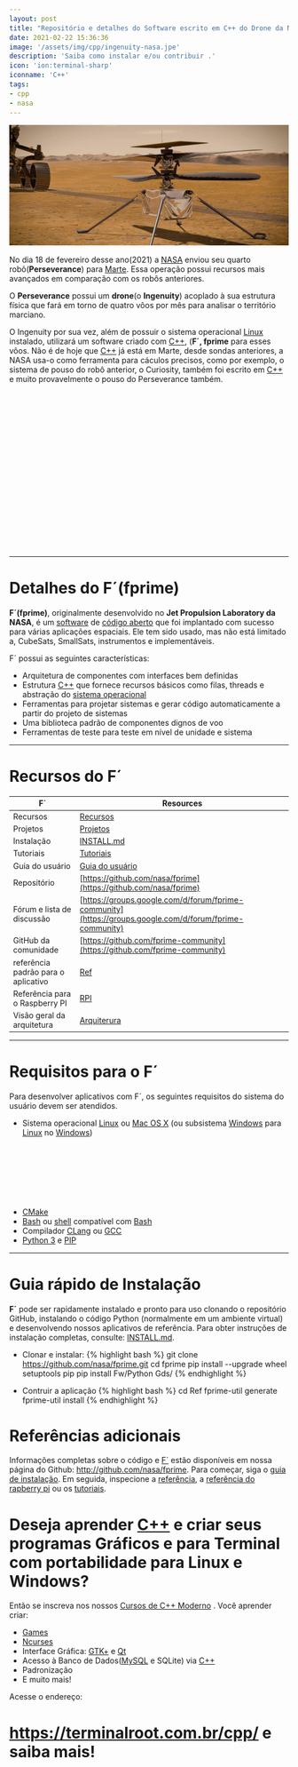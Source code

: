```yaml
---
layout: post
title: "Repositório e detalhes do Software escrito em C++ do Drone da NASA em Marte"
date: 2021-02-22 15:36:36
image: '/assets/img/cpp/ingenuity-nasa.jpe'
description: 'Saiba como instalar e/ou contribuir .'
icon: 'ion:terminal-sharp'
iconname: 'C++'
tags:
- cpp
- nasa
---
```


![Repositório e detalhes do Software escrito em C++ do Drone da NASA em marte](/assets/img/cpp/ingenuity-nasa.jpe)

No dia 18 de fevereiro desse ano(2021) a [NASA](https://www.nasa.gov/) enviou seu quarto robô(**Perseverance**) para [Marte](https://www.nasa.gov/). Essa operação possui recursos mais avançados em comparação com os robôs anteriores.

O **Perseverance** possui um **drone**(o **Ingenuity**) acoplado à sua estrutura física que fará em torno de quatro vôos por mês para analisar o território marciano.

O Ingenuity por sua vez, além de possuir o sistema operacional [Linux](https://terminalroot.com.br/tags#linux) instalado, utilizará um software criado com [C++](https://terminalroot.com.br/cpp), (**F´, fprime** para esses vôos. Não é de hoje que [C++](https://terminalroot.com.br/cpp) já está em Marte, desde sondas anteriores, a NASA usa-o como ferramenta para cáculos precisos, como por exemplo, o sistema de pouso do robô anterior, o Curiosity, também foi escrito em [C++](https://terminalroot.com.br/cpp) e muito provavelmente o pouso do Perseverance também.

<!-- QUADRADO -->
<script async src="//pagead2.googlesyndication.com/pagead/js/adsbygoogle.js"></script>
<ins class="adsbygoogle"
style="display:inline-block;width:336px;height:280px"
data-ad-client="ca-pub-2838251107855362"
data-ad-slot="5351066970"></ins>
<script>
(adsbygoogle = window.adsbygoogle || []).push({});
</script>

---

# Detalhes do F´(fprime)
**F´(fprime)**, originalmente desenvolvido no **Jet Propulsion Laboratory da NASA**, é um [software](https://terminalroot.com.br/tags#softwarelivre) de [código aberto](https://terminalroot.com.br/tags#opensource) que foi implantado com sucesso para várias aplicações espaciais. Ele tem sido usado, mas não está limitado a, CubeSats, SmallSats, instrumentos e implementáveis.

F´ possui as seguintes características:
+ Arquitetura de componentes com interfaces bem definidas
+ Estrutura [C++](https://terminalroot.com.br/cpp) que fornece recursos básicos como filas, threads e abstração do [sistema operacional](https://terminalroot.com.br/linux)
+ Ferramentas para projetar sistemas e gerar código automaticamente a partir do projeto de sistemas
+ Uma biblioteca padrão de componentes dignos de voo
+ Ferramentas de teste para teste em nível de unidade e sistema

---

# Recursos do F´

| F´ | Resources |
|---|---|
| Recursos                            | [Recursos](https://nasa.github.io/fprime/features.html) |
| Projetos                            | [Projetos](https://nasa.github.io/fprime/projects.html) |
| Instalação                          | [INSTALL.md](https://nasa.github.io/fprime/INSTALL.html) |
| Tutoriais                           | [Tutoriais](https://nasa.github.io/fprime/Tutorials/README.html) |
| Guia do usuário                     | [Guia do usuário](https://nasa.github.io/fprime/UsersGuide/guide.html) |
| Repositório                         | [https://github.com/nasa/fprime](https://github.com/nasa/fprime) |
| Fórum e lista de discussão          | [https://groups.google.com/d/forum/fprime-community](https://groups.google.com/d/forum/fprime-community) |
| GitHub da comunidade                | [https://github.com/fprime-community](https://github.com/fprime-community) |
| referência padrão para o aplicativo | [Ref](https://github.com/nasa/fprime/blob/master/Ref/README.md) |
| Referência para o Raspberry PI      | [RPI](https://github.com/nasa/fprime/blob/master/RPI/README.md) |
| Visão geral da arquitetura          | [Arquiterura](https://nasa.github.io/fprime/Architecture/FPrimeArchitectureShort.pdf) |

---

# Requisitos para o F´
Para desenvolver aplicativos com F´, os seguintes requisitos do sistema do usuário devem ser atendidos.
+ Sistema operacional [Linux](https://terminalroot.com.br/2021/02/os-6-melhores-scanners-de-rede-para-linux.html) ou [Mac OS X](https://terminalroot.com.br/2018/03/como-instalar-o-mac-os-x-em-virtualbox-no-linux.html) (ou subsistema [Windows](https://terminalroot.com.br/2018/03/como-usar-o-shell-bash-no-windows.html) para [Linux](https://terminalroot.com.br/tags#linux) no [Windows](https://terminalroot.com.br/2019/08/assista-agora-o-filme-piratas-do-vale-do-silicio.html))

<!-- MINI ANÚNCIO -->
<script async src="//pagead2.googlesyndication.com/pagead/js/adsbygoogle.js"></script>
<!-- Games Root -->
<ins class="adsbygoogle"
style="display:inline-block;width:730px;height:95px"
data-ad-client="ca-pub-2838251107855362"
data-ad-slot="5351066970"></ins>
<script>
(adsbygoogle = window.adsbygoogle || []).push({});
</script>

+ [CMake](https://terminalroot.com.br/2019/12/como-compilar-seus-programas-com-cmake.html)
+ [Bash](https://terminalroot.com.br/bash) ou [shell](https://terminalroot.com.br/shell) compatível com [Bash](https://terminalroot.com.br/shell)
+ Compilador [CLang](https://terminalroot.com.br/2019/12/gcc-vs-llvm-qual-e-o-melhor-compilador.html) ou [GCC](https://terminalroot.com.br/2019/12/gcc-vs-llvm-qual-e-o-melhor-compilador.html)
+ [Python 3](https://terminalroot.com.br/2019/12/as-30-melhores-bibliotecas-e-pacotes-python-para-iniciantes.html) e [PIP](https://terminalroot.com.br/2021/01/termgraph-desenhe-graficos-no-terminal.html)

---

# Guia rápido de Instalação

**F´** pode ser rapidamente instalado e pronto para uso clonando o repositório GitHub, instalando o código Python (normalmente em um ambiente virtual) e desenvolvendo nossos aplicativos de referência. Para obter instruções de instalação completas, consulte: [INSTALL.md](https://nasa.github.io/fprime/INSTALL.html).

+ Clonar e instalar:
{% highlight bash %}
git clone https://github.com/nasa/fprime.git
cd fprime
pip install --upgrade wheel setuptools pip
pip install Fw/Python Gds/
{% endhighlight %}

+ Contruir a aplicação
{% highlight bash %}
cd Ref
fprime-util generate
fprime-util install
{% endhighlight %}

# Referências adicionais
Informações completas sobre o código e [F´](http://github.com/nasa/fprime) estão disponíveis em nossa página do Github: <http://github.com/nasa/fprime>.
Para começar, siga o [guia de instalação](https://nasa.github.io/fprime/INSTALL.html). Em seguida, inspecione a [referência](https://github.com/nasa/fprime/blob/master/Ref/README.md), a [referência do rapberry pi](https://github.com/nasa/fprime/blob/master/Ref/README.md) ou os [tutoriais](https://nasa.github.io/fprime/Tutorials/README.html).

# Deseja aprender [C++](https://terminalroot.com.br/cpp/) e criar seus programas Gráficos e para Terminal com portabilidade para Linux e Windows?
Então se inscreva nos nossos [Cursos de C++ Moderno](https://terminalroot.com.br/cpp/) . Você aprender criar:
- [Games](https://terminalroot.com.br/tags#games)
- [Ncurses](https://terminalroot.com.br/2021/02/crie-programas-graficos-no-terminal-com-cpp-e-ncurses.html)
- Interface Gráfica: [GTK+](https://terminalroot.com.br/2020/08/anjuta-o-melhor-ide-para-c-com-gtkmm.html) e [Qt](https://terminalroot.com.br/2021/02/gerencie-suas-contas-financeiras-pessoais-com-terminal-finances.html)
- Acesso à Banco de Dados([MySQL](https://terminalroot.com.br/mysql/) e SQLite) via [C++](https://terminalroot.com.br/cpp/)
- Padronização
- E muito mais!

Acesse o endereço:
# <https://terminalroot.com.br/cpp/> e saiba mais!

<!-- RETANGULO LARGO 2 -->
<script async src="//pagead2.googlesyndication.com/pagead/js/adsbygoogle.js"></script>
<ins class="adsbygoogle"
style="display:block; text-align:center;"
data-ad-layout="in-article"
data-ad-format="fluid"
data-ad-client="ca-pub-2838251107855362"
data-ad-slot="8549252987"></ins>
<script>
(adsbygoogle = window.adsbygoogle || []).push({});
</script>


